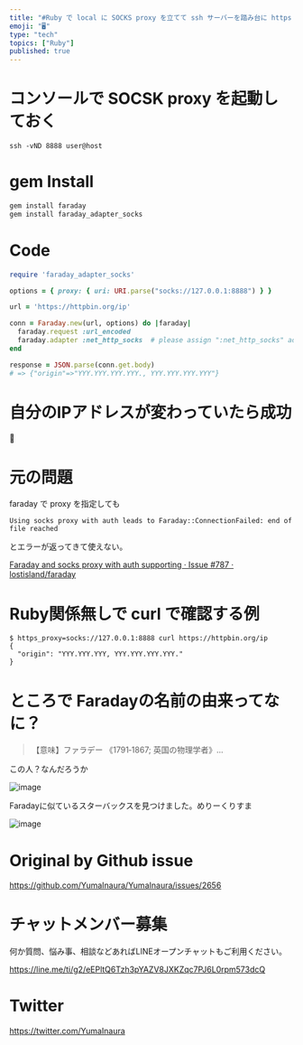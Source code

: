 ```yaml
---
title: "#Ruby で local に SOCKS proxy を立てて ssh サーバーを踏み台に https 接続をする例 (  faraday"
emoji: "🖥"
type: "tech"
topics: ["Ruby"]
published: true
---
```


# コンソールで SOCSK proxy を起動しておく

```
ssh -vND 8888 user@host
```

# gem Install

```rb
gem install faraday
gem install faraday_adapter_socks
```

# Code

```rb
require 'faraday_adapter_socks'

options = { proxy: { uri: URI.parse("socks://127.0.0.1:8888") } }

url = 'https://httpbin.org/ip'

conn = Faraday.new(url, options) do |faraday|
  faraday.request :url_encoded
  faraday.adapter :net_http_socks  # please assign ":net_http_socks" adapter
end

response = JSON.parse(conn.get.body)
# => {"origin"=>"YYY.YYY.YYY.YYY., YYY.YYY.YYY.YYY"}
```

# 自分のIPアドレスが変わっていたら成功

🎉 

# 元の問題

faraday で proxy を指定しても

`Using socks proxy with auth leads to Faraday::ConnectionFailed: end of file reached`

とエラーが返ってきて使えない。


[Faraday and socks proxy with auth supporting · Issue #787 · lostisland/faraday](https://github.com/lostisland/faraday/issues/787)

# Ruby関係無しで curl で確認する例

```
$ https_proxy=socks://127.0.0.1:8888 curl https://httpbin.org/ip
{
  "origin": "YYY.YYY.YYY, YYY.YYY.YYY.YYY."
}
```

# ところで Faradayの名前の由来ってなに？

>【意味】ファラデー 《1791‐1867; 英国の物理学者》... 

この人？なんだろうか

![image](https://user-images.githubusercontent.com/13635059/68070043-ea152500-fdab-11e9-9aad-ac2427fdf7ae.png)

Faradayに似ているスターバックスを見つけました。めりーくりすま

![image](https://user-images.githubusercontent.com/13635059/68070037-c81ba280-fdab-11e9-9ee4-ca13509e39a9.png)


# Original by Github issue

https://github.com/YumaInaura/YumaInaura/issues/2656








<!-- Update From Qiita API -->

# チャットメンバー募集


何か質問、悩み事、相談などあればLINEオープンチャットもご利用ください。

https://line.me/ti/g2/eEPltQ6Tzh3pYAZV8JXKZqc7PJ6L0rpm573dcQ





# Twitter


https://twitter.com/YumaInaura


<!-- Update From Qiita API -->


